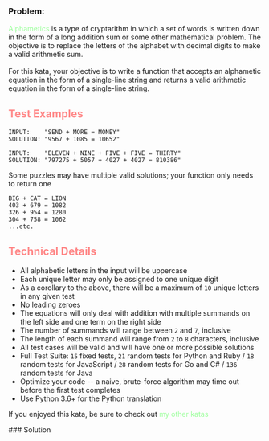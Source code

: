 ### Problem:
<!--Alphametics Solver-->
<p><span style="color:#8df"><a href="https://en.wikipedia.org/wiki/Verbal_arithmetic" style="color:#9f9;text-decoration:none" target="_blank">Alphametics</a></span> is a type of cryptarithm in which a set of words is written down in the form of a long addition sum or some other mathematical problem. The objective is to replace the letters of the alphabet with decimal digits to make a valid arithmetic sum.<br><br>
For this kata, your objective is to write a function that accepts an alphametic equation in the form of a single-line string and returns a valid arithmetic equation in the form of a single-line string.</p>

<h2 style="color:#f88">Test Examples</h2>

<pre><code>INPUT:    &quot;SEND + MORE = MONEY&quot;
SOLUTION: &quot;9567 + 1085 = 10652&quot;

INPUT:    &quot;ELEVEN + NINE + FIVE + FIVE = THIRTY&quot;
SOLUTION: &quot;797275 + 5057 + 4027 + 4027 = 810386&quot;</code></pre><p>Some puzzles may have multiple valid solutions; your function only needs to return one</p>

<pre><code>BIG + CAT = LION
403 + 679 = 1082
326 + 954 = 1280
304 + 758 = 1062
...etc.
</code></pre><h2 style="color:#f88">Technical Details</h2>
<ul>
    <li>All alphabetic letters in the input will be uppercase</li>
    <li>Each unique letter may only be assigned to one unique digit</li>
    <li>As a corollary to the above, there will be a maximum of <code>10</code> unique letters in any given test</li>
    <li>No leading zeroes</li>
    <li>The equations will only deal with addition with multiple summands on the left side and one term on the right side</li>
    <li>The number of summands will range between <code>2</code> and <code>7</code>, inclusive</li>
    <li>The length of each summand will range from <code>2</code> to <code>8</code> characters, inclusive</li>
    <li>All test cases will be valid and will have one or more possible solutions</li>
    <li>Full Test Suite: <code>15</code> fixed tests, <code>21</code> random tests for Python and Ruby / <code>18</code> random tests for JavaScript / <code>28</code> random tests for Go and C# / <code>136</code> random tests for Java</li>
    <li>Optimize your code -- a naive, brute-force algorithm may time out before the first test completes</li>
    <li>Use Python 3.6+ for the Python translation</li>
</ul>

<p>If you enjoyed this kata, be sure to check out <a href="https://www.codewars.com/users/docgunthrop/authored" style="color:#9f9;text-decoration:none" target="_blank">my other katas</a></p>
### Solution